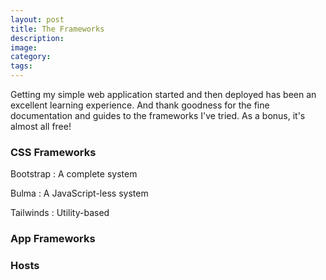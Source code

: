 ```yaml
---
layout: post
title: The Frameworks
description:
image:
category:
tags:
---
```

Getting my simple web application started and then deployed has been an excellent learning experience. And thank goodness for the fine documentation and guides to the frameworks I've tried. As a bonus, it's almost all free!
<!--more-->



### CSS Frameworks

Bootstrap
: A complete system

Bulma
: A JavaScript-less system

Tailwinds
: Utility-based

### App Frameworks



### Hosts